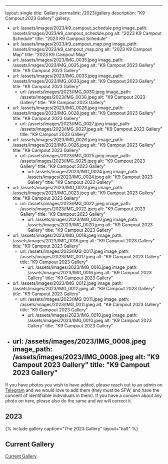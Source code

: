 ---
layout: single
title: Gallery
permalink: /2023/gallery
description: "K9 Campout 2023 Gallery"
gallery:
  - url: /assets/images/2023/k9_campout_schedule.png
    image_path: /assets/images/2023/k9_campout_schedule.png
    alt: "2023 K9 Campout Schedule"
    title: "2023 K9 Campout Schedule"
  - url: /assets/images/2023/k9_campout_map.png
    image_path: /assets/images/2023/k9_campout_map.png
    alt: "2023 K9 Campout Map"
    title: "2023 K9 Campout Map"
  - url: /assets/images/2023/IMG_0035.jpeg
    image_path: /assets/images/2023/IMG_0035.jpeg
    alt: "K9 Campout 2023 Gallery"
    title: "K9 Campout 2023 Gallery"  
  - url: /assets/images/2023/IMG_0033.jpeg
    image_path: /assets/images/2023/IMG_0033.jpeg
    alt: "K9 Campout 2023 Gallery"
    title: "K9 Campout 2023 Gallery"
    - url: /assets/images/2023/IMG_0030.jpeg
    image_path: /assets/images/2023/IMG_0030.jpeg
    alt: "K9 Campout 2023 Gallery"
    title: "K9 Campout 2023 Gallery"
  - url: /assets/images/2023/IMG_0028.jpeg
    image_path: /assets/images/2023/IMG_0028.jpeg
    alt: "K9 Campout 2023 Gallery"
    title: "K9 Campout 2023 Gallery"
    - url: /assets/images/2023/IMG_0027.jpeg
    image_path: /assets/images/2023/IMG_0027.jpeg
    alt: "K9 Campout 2023 Gallery"
    title: "K9 Campout 2023 Gallery"
- url: /assets/images/2023/IMG_0026.jpeg
    image_path: /assets/images/2023/IMG_0026.jpeg
    alt: "K9 Campout 2023 Gallery"
    title: "K9 Campout 2023 Gallery"
  - url: /assets/images/2023/IMG_0025.jpeg
    image_path: /assets/images/2023/IMG_0025.jpeg
    alt: "K9 Campout 2023 Gallery"
    title: "K9 Campout 2023 Gallery"
    - url: /assets/images/2023/IMG_0024.jpeg
    image_path: /assets/images/2023/IMG_0024.jpeg
    alt: "K9 Campout 2023 Gallery"
    title: "K9 Campout 2023 Gallery"
- url: /assets/images/2023/IMG_0023.jpeg
    image_path: /assets/images/2023/IMG_0023.jpeg
    alt: "K9 Campout 2023 Gallery"
    title: "K9 Campout 2023 Gallery"
  - url: /assets/images/2023/IMG_0022.jpeg
    image_path: /assets/images/2023/IMG_0022.jpeg
    alt: "K9 Campout 2023 Gallery"
    title: "K9 Campout 2023 Gallery"
    - url: /assets/images/2023/IMG_0020.jpeg
    image_path: /assets/images/2023/IMG_0020.jpeg
    alt: "K9 Campout 2023 Gallery"
    title: "K9 Campout 2023 Gallery"
- url: /assets/images/2023/IMG_0018.jpeg
    image_path: /assets/images/2023/IMG_0018.jpeg
    alt: "K9 Campout 2023 Gallery"
    title: "K9 Campout 2023 Gallery"
  - url: /assets/images/2023/IMG_0017.jpeg
    image_path: /assets/images/2023/IMG_0017.jpeg
    alt: "K9 Campout 2023 Gallery"
    title: "K9 Campout 2023 Gallery"
    - url: /assets/images/2023/IMG_0016.jpeg
    image_path: /assets/images/2023/IMG_0016.jpeg
    alt: "K9 Campout 2023 Gallery"
    title: "K9 Campout 2023 Gallery"
- url: /assets/images/2023/IMG_0012.jpeg
    image_path: /assets/images/2023/IMG_0012.jpeg
    alt: "K9 Campout 2023 Gallery"
    title: "K9 Campout 2023 Gallery"
  - url: /assets/images/2023/IMG_0011.jpeg
    image_path: /assets/images/2023/IMG_0011.jpeg
    alt: "K9 Campout 2023 Gallery"
    title: "K9 Campout 2023 Gallery"
    - url: /assets/images/2023/IMG_0010.jpeg
    image_path: /assets/images/2023/IMG_0010.jpeg
    alt: "K9 Campout 2023 Gallery"
    title: "K9 Campout 2023 Gallery"
- url: /assets/images/2023/IMG_0008.jpeg
    image_path: /assets/images/2023/IMG_0008.jpeg
    alt: "K9 Campout 2023 Gallery"
    title: "K9 Campout 2023 Gallery"
    ---

If you have photos you wish to have added, please reach out to an admin on [Telegram](/telegram) and we would love to add them (they must be SFW, and have the concent of identifiable individuals in them). If you have a concern about any photo on here, please also do the same and we will correct it.

## 2023
{% include gallery caption="The 2023 Gallery" layout="half" %}

## Current Gallery

[Current Gallery](/gallery)
